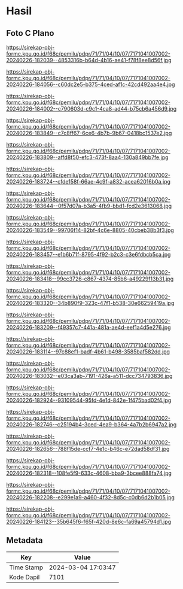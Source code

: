 # Hasil

## Foto C Plano

https://sirekap-obj-formc.kpu.go.id/f68c/pemilu/pdpr/71/71/04/10/07/7171041007002-20240226-182039--4853316b-b64d-4b16-ae41-f78f8ee8d56f.jpg

https://sirekap-obj-formc.kpu.go.id/f68c/pemilu/pdpr/71/71/04/10/07/7171041007002-20240226-184056--c60dc2e5-b375-4ced-af1c-42cd492aa4e4.jpg

https://sirekap-obj-formc.kpu.go.id/f68c/pemilu/pdpr/71/71/04/10/07/7171041007002-20240226-184002--c790603d-c9c1-4ca8-ad44-b75cb6a456d9.jpg

https://sirekap-obj-formc.kpu.go.id/f68c/pemilu/pdpr/71/71/04/10/07/7171041007002-20240226-183849--c7c8ff67-6ce6-4b7b-9b67-0418bc1537e2.jpg

https://sirekap-obj-formc.kpu.go.id/f68c/pemilu/pdpr/71/71/04/10/07/7171041007002-20240226-183809--affd8f50-efc3-473f-8aa4-130a849bb7fe.jpg

https://sirekap-obj-formc.kpu.go.id/f68c/pemilu/pdpr/71/71/04/10/07/7171041007002-20240226-183724--cfde158f-66ae-4c9f-a832-acea62016b0a.jpg

https://sirekap-obj-formc.kpu.go.id/f68c/pemilu/pdpr/71/71/04/10/07/7171041007002-20240226-183644--0f57d07a-b3a5-4fb9-bbd1-fcd2e3613068.jpg

https://sirekap-obj-formc.kpu.go.id/f68c/pemilu/pdpr/71/71/04/10/07/7171041007002-20240226-183549--99706f14-82bf-4c6e-8805-40cbeb38b3f3.jpg

https://sirekap-obj-formc.kpu.go.id/f68c/pemilu/pdpr/71/71/04/10/07/7171041007002-20240226-183457--e1b6b71f-8795-4f92-b2c3-c3e6fdbcb5ca.jpg

https://sirekap-obj-formc.kpu.go.id/f68c/pemilu/pdpr/71/71/04/10/07/7171041007002-20240226-183418--99cc3726-c867-4374-85b6-a49229f13b31.jpg

https://sirekap-obj-formc.kpu.go.id/f68c/pemilu/pdpr/71/71/04/10/07/7171041007002-20240226-183320--34b890f9-323c-47f1-b538-30e66259419a.jpg

https://sirekap-obj-formc.kpu.go.id/f68c/pemilu/pdpr/71/71/04/10/07/7171041007002-20240226-183209--f49357c7-441a-481a-ae4d-eef1a4d5e276.jpg

https://sirekap-obj-formc.kpu.go.id/f68c/pemilu/pdpr/71/71/04/10/07/7171041007002-20240226-183114--97c88ef1-badf-4b61-b498-3585baf582dd.jpg

https://sirekap-obj-formc.kpu.go.id/f68c/pemilu/pdpr/71/71/04/10/07/7171041007002-20240226-183032--e03ca3ab-7191-426a-a511-dcc734793836.jpg

https://sirekap-obj-formc.kpu.go.id/f68c/pemilu/pdpr/71/71/04/10/07/7171041007002-20240226-182924--93109544-95fd-4e1d-842e-1f475bad02f4.jpg

https://sirekap-obj-formc.kpu.go.id/f68c/pemilu/pdpr/71/71/04/10/07/7171041007002-20240226-182746--c25194b4-3ced-4ea9-b364-4a7b2b6947a2.jpg

https://sirekap-obj-formc.kpu.go.id/f68c/pemilu/pdpr/71/71/04/10/07/7171041007002-20240226-182656--788f15de-ccf7-4e1c-b46c-e72dad58df31.jpg

https://sirekap-obj-formc.kpu.go.id/f68c/pemilu/pdpr/71/71/04/10/07/7171041007002-20240226-182318--108fe5f9-633c-4608-bba9-3bcee888fa74.jpg

https://sirekap-obj-formc.kpu.go.id/f68c/pemilu/pdpr/71/71/04/10/07/7171041007002-20240226-182208--e299e1a9-a460-4f32-8d5c-c0db6d2b1b05.jpg

https://sirekap-obj-formc.kpu.go.id/f68c/pemilu/pdpr/71/71/04/10/07/7171041007002-20240226-184123--35b645f6-f65f-420d-8e6c-fa69a45794d1.jpg


## Metadata

| Key        | Value               |
| ---------- | ------------------- |
| Time Stamp | 2024-03-04 17:03:47 |
| Kode Dapil | 7101                |



